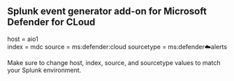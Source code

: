 ## Splunk event generator add-on for Microsoft Defender for CLoud

host = aio1\
index = mdc
source = ms:defender:cloud
sourcetype = ms:defender:cloud:alerts

Make sure to change host, index, source, and sourcetype values to match your Splunk environment.
